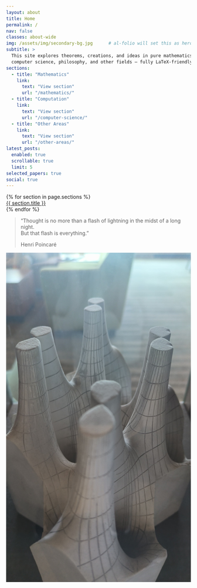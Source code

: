 ```yaml
---
layout: about
title: Home
permalink: /
nav: false
classes: about-wide
img: /assets/img/secondary-bg.jpg      # al-folio will set this as hero/background
subtitle: >
  This site explores theorems, creations, and ideas in pure mathematics,
  computer science, philosophy, and other fields — fully LaTeX-friendly.
sections:
  - title: "Mathematics"
    link:
      text: "View section"
      url: "/mathematics/"
  - title: "Computation"
    link:
      text: "View section"
      url: "/computer-science/"
  - title: "Other Areas"
    link:
      text: "View section"
      url: "/other-areas/"
latest_posts:
  enabled: true
  scrollable: true
  limit: 5
selected_papers: true
social: true
---
```


<!-- ──────────────────────────────────────────────────────── -->
<!-- SECTION BUTTONS OVER THE BACKGROUND IMAGE -->
<section class="about-bg text-center py-5">
  <div class="container">
    <div class="row">
      {% for section in page.sections %}
        <div class="col-md-4 mb-3">
          <a class="btn btn-lg btn-outline-light w-100" href="{{ section.link.url }}">
            {{ section.title }}
          </a>
        </div>
      {% endfor %}
    </div>
  </div>
</section>

<!-- ──────────────────────────────────────────────────────── -->
<!-- QUOTE + PROFILE IMAGE BELOW ON PLAIN BACKGROUND -->
<div class="container py-5">
  <div class="row align-items-center">
    <div class="col-md-8">
      <blockquote class="blockquote quote-lower">
        <p class="mb-0">
          “Thought is no more than a flash of lightning in the midst of a long night.<br>
          But that flash is everything.”
        </p>
        <footer class="blockquote-footer text-muted mt-3">
          Henri Poincaré
        </footer>
      </blockquote>
    </div>
    <div class="col-md-4 text-center">
      <img src="/assets/img/prof_pic.jpeg" class="img-fluid rounded" alt="Profile">
    </div>
  </div>
</div>



